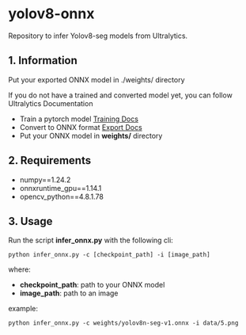 # yolov8-onnx
Repository to infer Yolov8-seg models from Ultralytics.

## 1. Information
Put your exported ONNX model in ./weights/ directory

If you do not have a trained and converted model yet, you can follow Ultralytics Documentation
- Train a pytorch model [Training Docs](https://docs.ultralytics.com/modes/train/#usage-examples)
- Convert to ONNX format [Export Docs](https://docs.ultralytics.com/modes/export/#usage-examples)
- Put your ONNX model in **weights/** directory


## 2. Requirements
- numpy==1.24.2
- onnxruntime_gpu==1.14.1
- opencv_python==4.8.1.78


## 3. Usage
Run the script **infer_onnx.py** with the following cli:
```
python infer_onnx.py -c [checkpoint_path] -i [image_path]
```

where:
- **checkpoint_path**: path to your ONNX model
- **image_path**: path to an image

example:

```
python infer_onnx.py -c weights/yolov8n-seg-v1.onnx -i data/5.png
```